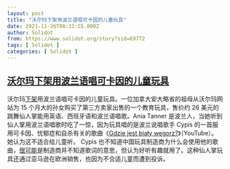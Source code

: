 ```yaml
---
layout: post
title: "沃尔玛下架用波兰语唱可卡因的儿童玩具"
date: 2021-11-26T08:31:55.000Z
author: Solidot
from: https://www.solidot.org/story?sid=69772
tags: [ Solidot ]
categories: [ Solidot ]
---
```

<!--1637915515000-->
[沃尔玛下架用波兰语唱可卡因的儿童玩具](https://www.solidot.org/story?sid=69772)
------

<div>
沃尔玛<a href="https://toronto.ctvnews.ca/walmart-pulls-children-s-toy-that-swears-and-sings-in-polish-about-doing-cocaine-1.5678364" target="_blank">下架</a>用波兰语唱可卡因的儿童玩具。一位加拿大安大略省的祖母从沃尔玛网站为 15 个月大的孙女购买了第三方卖家出售的一个教育玩具，售价约 26 美元的跳舞仙人掌能用英语、西班牙语和波兰语唱歌。Ania Tanner 是波兰人，当她听到仙人掌用波兰语唱歌时吃了一惊，因为玩具唱的是波兰说唱歌手 Cypis 的一首服用可卡因、忧郁症和自杀有关的歌曲《<a href="https://www.youtube.com/watch?v=Sd02elKYEAo">Gdzie jest biały węgorz?</a>》（YouTube）。她认为这不适合给儿童听。 Cypis 也不知道中国玩具制造商为什么会使用他的歌曲，<a href="https://slashdot.org/story/21/11/25/165218/walmart-pulls-childrens-toy-that-swears-and-sings-in-polish-about-doing-cocaine" target="_blank">很可能</a>是制造商并不知道歌词的意思，但认为好听有趣就用了。这种仙人掌玩具还通过亚马逊在欧洲销售，也因为不合适儿童而遭到投诉。
</div>
